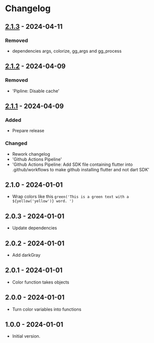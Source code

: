 # Changelog

## [2.1.3] - 2024-04-11

### Removed

- dependencies args, colorize, gg\_args and gg\_process

## [2.1.2] - 2024-04-09

### Removed

- 'Pipline: Disable cache'

## [2.1.1] - 2024-04-09

### Added

- Prepare release

### Changed

- Rework changelog
- 'Github Actions Pipeline'
- 'Github Actions Pipeline: Add SDK file containing flutter into .github/workflows to make github installing flutter and not dart SDK'

## 2.1.0 - 2024-01-01

- Wrap colors like this `green('This is a green text with a ${yellow('yellow')} word. ')`

## 2.0.3 - 2024-01-01

- Update dependencies

## 2.0.2 - 2024-01-01

- Add darkGray

## 2.0.1 - 2024-01-01

- Color function takes objects

## 2.0.0 - 2024-01-01

- Turn color variables into functions

## 1.0.0 - 2024-01-01

- Initial version.

[2.1.3]: https://github.com/inlavigo/gg_console_colors/compare/2.1.2...2.1.3
[2.1.2]: https://github.com/inlavigo/gg_console_colors/compare/2.1.1...2.1.2
[2.1.1]: https://github.com/inlavigo/gg_console_colors/compare/2.1.0...2.1.1
